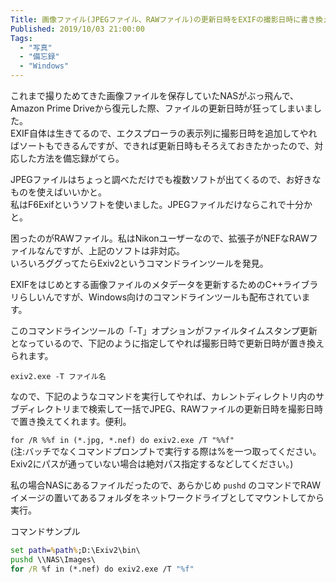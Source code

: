 ```yaml
---
Title: 画像ファイル(JPEGファイル、RAWファイル)の更新日時をEXIFの撮影日時に書き換えたいときの備忘録
Published: 2019/10/03 21:00:00
Tags:
  - "写真"
  - "備忘録"
  - "Windows"
---
```

これまで撮りためてきた画像ファイルを保存していたNASがぶっ飛んで、Amazon Prime Driveから復元した際、ファイルの更新日時が狂ってしまいました。  
EXIF自体は生きてるので、エクスプローラの表示列に撮影日時を追加してやればソートもできるんですが、できれば更新日時もそろえておきたかったので、対応した方法を備忘録がてら。  



JPEGファイルはちょっと調べただけでも複数ソフトが出てくるので、お好きなものを使えばいいかと。  
私はF6Exifというソフトを使いました。JPEGファイルだけならこれで十分かと。  

<?# OEmbed "http://www.ryouto.jp/f6exif/" /?>


困ったのがRAWファイル。私はNikonユーザーなので、拡張子がNEFなRAWファイルなんですが、上記のソフトは非対応。  
いろいろググってたらExiv2というコマンドラインツールを発見。  

<?# OEmbed "https://www.exiv2.org/" /?>


EXIFをはじめとする画像ファイルのメタデータを更新するためのC++ライブラリらしいんですが、Windows向けのコマンドラインツールも配布されています。  

このコマンドラインツールの「-T」オプションがファイルタイムスタンプ更新となっているので、下記のように指定してやれば撮影日時で更新日時が置き換えられます。  

`exiv2.exe -T ファイル名`  

なので、下記のようなコマンドを実行してやれば、カレントディレクトリ内のサブディレクトリまで検索して一括でJPEG、RAWファイルの更新日時を撮影日時で置き換えてくれます。便利。  

`for /R %%f in (*.jpg, *.nef) do exiv2.exe /T "%%f"`  
(注:バッチでなくコマンドプロンプトで実行する際は%を一つ取ってください。Exiv2にパスが通っていない場合は絶対パス指定するなどしてください。)  

私の場合NASにあるファイルだったので、あらかじめ `pushd` のコマンドでRAWイメージの置いてあるフォルダをネットワークドライブとしてマウントしてから実行。  

コマンドサンプル  
```bat
set path=%path%;D:\Exiv2\bin\  
pushd \\NAS\Images\  
for /R %f in (*.nef) do exiv2.exe /T "%f"  
```